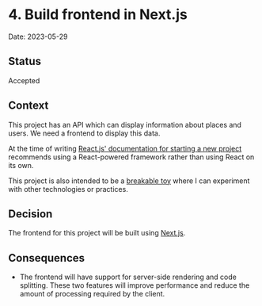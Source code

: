 # 4. Build frontend in Next.js

Date: 2023-05-29

## Status

Accepted

## Context

This project has an API which can display information about places and users. We need a frontend to display this data.

At the time of writing [React.js' documentation for starting a new project](https://react.dev/learn/start-a-new-react-project) recommends using a React-powered framework rather than using React on its own.

This project is also intended to be a [breakable toy](https://www.oreilly.com/library/view/apprenticeship-patterns/9780596806842/ch05.html#breakable_toys) where I can experiment with other technologies or practices.

## Decision

The frontend for this project will be built using [Next.js](https://nextjs.org/).

## Consequences

- The frontend will have support for server-side rendering and code splitting. These two features will improve performance and reduce the amount of processing required by the client.
